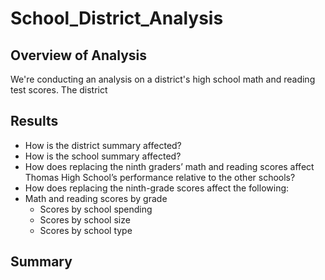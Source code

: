 # School_District_Analysis

## Overview of Analysis
We're conducting an analysis on a district's high school math and reading test scores. The district 


## Results
- How is the district summary affected?
- How is the school summary affected?
- How does replacing the ninth graders’ math and reading scores affect Thomas High School’s performance relative to the other schools?
- How does replacing the ninth-grade scores affect the following:
- Math and reading scores by grade
  - Scores by school spending
  - Scores by school size
  - Scores by school type


## Summary
